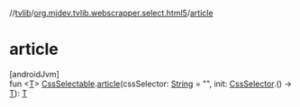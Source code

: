 //[tvlib](../../index.md)/[org.mjdev.tvlib.webscrapper.select.html5](index.md)/[article](article.md)

# article

[androidJvm]\
fun &lt;[T](article.md)&gt; [CssSelectable](../org.mjdev.tvlib.webscrapper.select/-css-selectable/index.md).[article](article.md)(cssSelector: [String](https://kotlinlang.org/api/latest/jvm/stdlib/kotlin/-string/index.html) = &quot;&quot;, init: [CssSelector](../org.mjdev.tvlib.webscrapper.select/-css-selector/index.md).() -&gt; [T](article.md)): [T](article.md)
